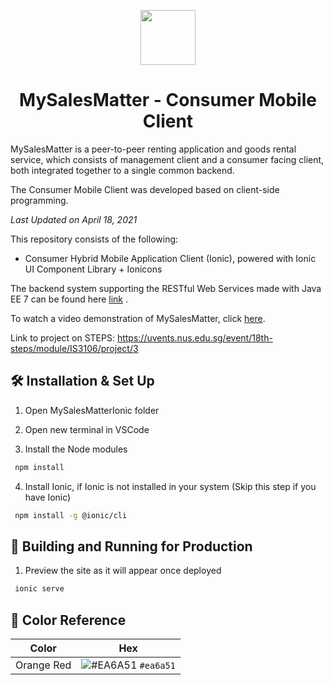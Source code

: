 <p align="center">
  <img src="https://i.imgur.com/LF9MtX4.jpg" width="88" />
  <h1 align="center">MySalesMatter - Consumer Mobile Client</h1>
</div>

MySalesMatter is a peer-to-peer renting application and goods rental service, which consists of management client and a consumer facing client, both integrated together to a single common backend.

The Consumer Mobile Client was developed based on client-side programming.

_Last Updated on April 18, 2021_

This repository consists of the following:

- Consumer Hybrid Mobile Application Client (Ionic), powered with Ionic UI Component Library + Ionicons

The backend system supporting the RESTful Web Services made with Java EE 7 can be found here [link](https://github.com/reubenwz/MySalesMatterPf.git) .

To watch a video demonstration of MySalesMatter, click [here](https://www.youtube.com/watch?v=nvbgwXwN-l4).

Link to project on STEPS: https://uvents.nus.edu.sg/event/18th-steps/module/IS3106/project/3

## 🛠 Installation & Set Up
1. Open MySalesMatterIonic folder

2. Open new terminal in VSCode

3. Install the Node modules
  ```sh
   npm install
   ```
   
4. Install Ionic, if Ionic is not installed in your system (Skip this step if you have Ionic)
  ```sh
   npm install -g @ionic/cli
   ```
   
## 🚀 Building and Running for Production

1. Preview the site as it will appear once deployed
  ```sh
   ionic serve
   ```

## 🎨 Color Reference

| Color          | Hex                                                                |
| -------------- | ------------------------------------------------------------------ |
| Orange Red     | ![#EA6A51](https://via.placeholder.com/10/ea6a51?text=+) `#ea6a51` |

